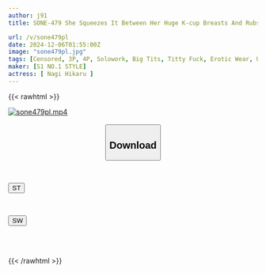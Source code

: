 ```yaml
---
author: j91
title: SONE-479 She Squeezes It Between Her Huge K-cup Breasts And Rubs It! She Makes It Explode In Her Cleavage. A Titty-fuck-crazy Older Sister Who Hides In Everyday Life, Hikaru Nagi

url: /v/sone479pl
date: 2024-12-06T01:55:00Z
image: "sone479pl.jpg"
tags: [Censored, 3P, 4P, Solowork, Big Tits, Titty Fuck, Erotic Wear, Ultra-Huge Tits	]
maker: [S1 NO.1 STYLE]
actress: [ Nagi Hikaru ]
---
```



{{< rawhtml >}}

<div class="video" data-videoid="8Ob17DeDl7SGw3">
    <a href="javascript:;">
        <img src="/v/sone479pl/sone479pl.jpg" width="WIDTH" height="HEIGHT" alt="sone479pl.mp4" loading="lazy">
    </a>
</div>

<script type="text/javascript" src="https://j91.asia/asset/on-demand-st.js"></script>

<br>
  <link rel="stylesheet" href="https://j91.asia/asset/bs5.css">
  
  <center>
  <button class="btn btn-primary" type="button" data-bs-toggle="collapse" data-bs-target=".multi-collapse" aria-expanded="false" aria-controls="multiCollapseExample1 multiCollapseExample2"><h2>Download</h2></button></center>
</p>
<div class="row">
  <div class="col">
    <div class="collapse multi-collapse" id="multiCollapseExample1">
      <div class="card card-body">
	      	      <br>
<div class="buttons">  
<p><a href="/v/sone479pl/st.html" target="_blank"><button class="btn-hover color-3"><i class="fa fa-download"></i> ST</button></a></p></div>
    </div>
  </div>
</div>
  <div class="col">
    <div class="collapse multi-collapse" id="multiCollapseExample2">
      <div class="card card-body">
	      <br>
<div class="buttons">
<p><a href="/v/sone479pl/sw.html" target="_blank"><button class="btn-hover color-2"><i class="fa fa-download"></i> SW</button></a></p></div>
<br><br>
      </div>
    </div>
  </div>
</div>

{{< /rawhtml >}}